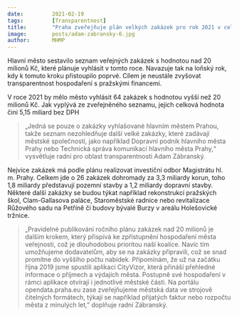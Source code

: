 ```yaml
---
date:         2021-02-19
tags:         [Transparentnost]
title:        "Praha zveřejňuje plán velkých zakázek pro rok 2021 v celkové výši přes 5 miliard Kč"
image: 	      posts/adam-zabransky-6.jpg
author:       MHMP
---
```


Hlavní město sestavilo seznam veřejných zakázek s hodnotou nad 20 milionů Kč, které plánuje vyhlásit v tomto roce. Navazuje tak na loňský rok, kdy k tomuto kroku přistoupilo poprvé. Cílem je neustále zvyšovat transparentnost hospodaření s pražskými financemi.

V roce 2021 by mělo město vyhlásit 64 zakázek s hodnotou vyšší než 20 milionů Kč. Jak vyplývá ze zveřejněného seznamu, jejich celková hodnota činí 5,15 miliard bez DPH 

> „Jedná se pouze o zakázky vyhlašované hlavním městem Prahou, takže seznam nezohledňuje další velké zakázky, které zadávají městské společnosti, jako například Dopravní podnik hlavního města Prahy nebo Technická správa komunikací hlavního města Prahy,“ vysvětluje radní pro oblast transparentnosti Adam Zábranský.

Nejvíce zakázek má podle plánu realizovat investiční odbor Magistrátu hl. m. Prahy. Celkem jde o 26 zakázek dohromady za 3,3 miliardy korun, toho 1,8 miliardy představují pozemní stavby a 1,2 miliardy dopravní stavby. Některé další zakázky se budou týkat například rekonstrukcí pražských škol, Clam-Gallasova paláce, Staroměstské radnice nebo revitalizace Růžového sadu na Petříně či budovy bývalé Burzy v areálu Holešovické tržnice.

> „Pravidelné publikování ročního plánu zakázek nad 20 milionů je dalším krokem, který přispívá ke zpřístupnění hospodaření města veřejnosti, což je dlouhodobou prioritou naší koalice. Navíc tím umožňujeme dodavatelům, aby se na zakázky připravili, což se snad promítne do vyššího počtu nabídek. Připomínám, že už na začátku října 2019 jsme spustili aplikaci CityVizor, která přináší přehledné informace o příjmech a výdajích města. Postupně své hospodaření v rámci aplikace otvírají i jednotlivé městské části. Na portálu opendata.praha.eu zase zveřejňujeme městská data ve strojově čitelných formátech, týkají se například přijatých faktur nebo rozpočtu města z minulých let,” doplňuje radní Zábranský.
